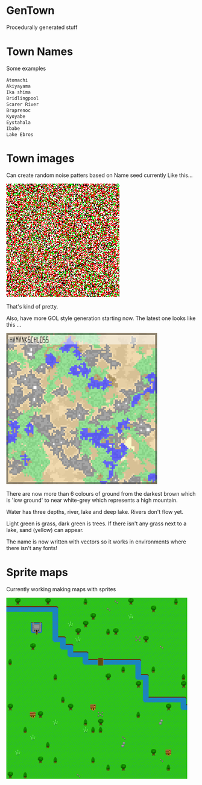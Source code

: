 # GenTown
Procedurally generated stuff
# Town Names
Some examples
```
Atomachi
Akiyayama
Ika shima
Bridlingpool
Scarer River
Braprenoc
Kyoyabe
Eystahala
Ibabe
Lake Ebros
```
# Town images
Can create random noise patters based on Name seed currently
Like this... 

![random noise](https://github.com/TheRealCodeBeard/gentown/blob/master/images/test.png)

That's kind of pretty.

Also, have more GOL style generation starting now.
The latest one looks like this ...

![desert wasteland](https://github.com/TheRealCodeBeard/gentown/blob/master/images/map.png)

There are now more than 6 colours of ground from the darkest brown which is 'low ground' to near white-grey which represents a high mountain.

Water has three depths, river, lake and deep lake. Rivers don't flow yet.

Light green is grass, dark green is trees. If there isn't any grass next to a lake, sand (yellow) can appear.

The name is now written with vectors so it works in environments where there isn't any fonts!

# Sprite maps

Currently working making maps with sprites

![sprite](https://github.com/TheRealCodeBeard/gentown/blob/master/images/sprite_map.png)